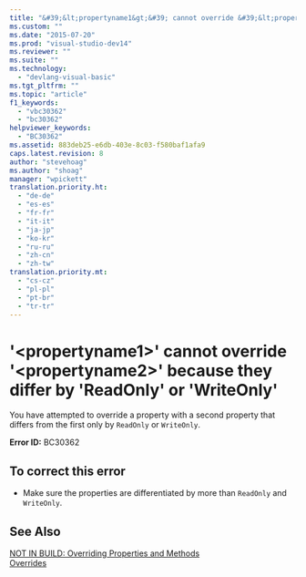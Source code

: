 ```yaml
---
title: "&#39;&lt;propertyname1&gt;&#39; cannot override &#39;&lt;propertyname2&gt;&#39; because they differ by &#39;ReadOnly&#39; or &#39;WriteOnly&#39; | Microsoft Docs"
ms.custom: ""
ms.date: "2015-07-20"
ms.prod: "visual-studio-dev14"
ms.reviewer: ""
ms.suite: ""
ms.technology: 
  - "devlang-visual-basic"
ms.tgt_pltfrm: ""
ms.topic: "article"
f1_keywords: 
  - "vbc30362"
  - "bc30362"
helpviewer_keywords: 
  - "BC30362"
ms.assetid: 883deb25-e6db-403e-8c03-f580baf1afa9
caps.latest.revision: 8
author: "stevehoag"
ms.author: "shoag"
manager: "wpickett"
translation.priority.ht: 
  - "de-de"
  - "es-es"
  - "fr-fr"
  - "it-it"
  - "ja-jp"
  - "ko-kr"
  - "ru-ru"
  - "zh-cn"
  - "zh-tw"
translation.priority.mt: 
  - "cs-cz"
  - "pl-pl"
  - "pt-br"
  - "tr-tr"
---
```

# &#39;&lt;propertyname1&gt;&#39; cannot override &#39;&lt;propertyname2&gt;&#39; because they differ by &#39;ReadOnly&#39; or &#39;WriteOnly&#39;
You have attempted to override a property with a second property that differs from the first only by `ReadOnly` or `WriteOnly`.  
  
 **Error ID:** BC30362  
  
## To correct this error  
  
-   Make sure the properties are differentiated by more than `ReadOnly` and `WriteOnly`.  
  
## See Also  
 [NOT IN BUILD: Overriding Properties and Methods](http://msdn.microsoft.com/en-us/2167e8f5-1225-4b13-9ebd-02591ba90213)   
 [Overrides](../../visual-basic/language-reference/modifiers/overrides.md)